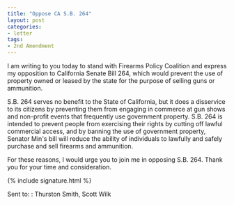 ```yaml
---
title: "Oppose CA S.B. 264"
layout: post
categories:
- letter
tags:
- 2nd Amendment
---
```


I am writing to you today to stand with Firearms Policy Coalition and express my opposition to California Senate Bill 264, which would prevent the use of property owned or leased by the state for the purpose of selling guns or ammunition.

S.B. 264 serves no benefit to the State of California, but it does a disservice to its citizens by preventing them from engaging in commerce at gun shows and non-profit events that frequently use government property. S.B. 264 is intended to prevent people from exercising their rights by cutting off lawful commercial access, and by banning the use of government property, Senator Min's bill will reduce the ability of individuals to lawfully and safely purchase and sell firearms and ammunition.

For these reasons, I would urge you to join me in opposing S.B. 264. Thank you for your time and consideration.

{% include signature.html %}

Sent to:
: Thurston Smith, Scott Wilk

